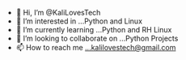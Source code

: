 - 👋 Hi, I’m @KaliLovesTech
- 👀 I’m interested in ...Python and Linux
- 🌱 I’m currently learning ...Python and RH Linux
- 💞️ I’m looking to collaborate on ...Python Projects
- 📫 How to reach me ...kalilovestech@gmail.com

<!---
KaliLovesTech/KaliLovesTech is a ✨ special ✨ repository because its `README.md` (this file) appears on your GitHub profile.
You can click the Preview link to take a look at your changes.
--->
